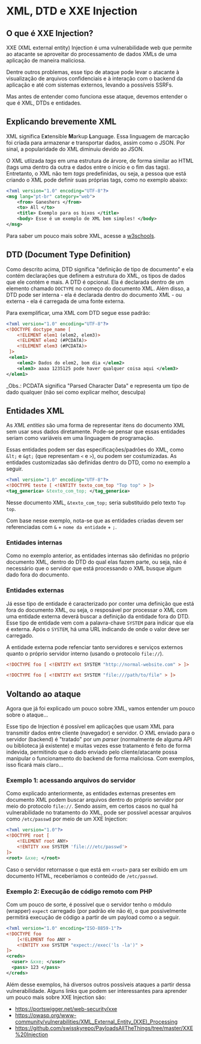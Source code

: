 # XML, DTD e XXE Injection

## O que é XXE Injection?

XXE (XML external entity) Injection é uma vulnerabilidade web que permite ao atacante se aproveitar do processamento de dados XMLs de uma aplicação de maneira maliciosa.

Dentre outros problemas, esse tipo de ataque pode levar o atacante à visualização de arquivos confidenciais e à interação com o backend da aplicação e até com sistemas externos, levando a possíveis SSRFs.

Mas antes de entender como funciona esse ataque, devemos entender o que é XML, DTDs e entidades.

## Explicando brevemente XML
XML significa E**x**tensible **M**arkup **L**anguage. Essa linguagem de marcação foi criada para armazenar e transportar dados, assim como o JSON. Por sinal, a popularidade do XML diminuiu devido ao JSON.

O XML utlizada _tags_ em uma estrutura de árvore, de forma similar ao HTML (tags uma dentro da outra e dados entre o ínicio e o fim das tags). Entretanto, o XML não tem _tags_ predefinidas, ou seja, a pessoa que está criando o XML pode definir suas próprias tags, como no exemplo abaixo:

``` XML
<?xml version="1.0" encoding="UTF-8"?>
<msg lang="pt-br" category="web">
    <from> Ganeshers </from>
    <to> All </to>
    <title> Exemplo para os bixos </title>
    <body> Esse é um exemplo de XML bem simples! </body>
</msg>
```

Para saber um pouco mais sobre XML, acesse a [w3schools](https://www.w3schools.com/xml/).

## DTD (Document Type Definition)
Como descrito acima, DTD significa "definição de tipo de documento" e ela contém declarações que definem a estrutura do XML, os tipos de dados que ele contém e mais. A DTD é opcional. Ela é declarada dentro de um elemento chamado `DOCTYPE` no começo do documento XML. Além disso, a DTD pode ser interna - ela é declarada dentro do documento XML - ou externa - ela é carregada de uma fonte externa.

Para exemplificar, uma XML com DTD segue esse padrão:
``` XML
<?xml version="1.0" encoding="UTF-8"?>
<!DOCTYPE doctype_name [ 
    <!ELEMENT elem1 (elem2, elem3)>
    <!ELEMENT elem2 (#PCDATA)>
    <!ELEMENT elem3 (#PCDATA)>
 ]>
 <elem1>
    <elem2> Dados do elem2, bom dia </elem2>
    <elem3> aaaa 1235125 pode haver qualquer coisa aqui </elem3>
</elem1>
```
_Obs.: PCDATA significa "Parsed Character Data" e representa um tipo de dado qualquer (não sei como explicar melhor, desculpa)

## Entidades XML
As _XML entities_ são uma forma de representar itens do documento XML sem usar seus dados diretamente. Pode-se pensar que essas entidades seriam como variáveis em uma linguagem de programação.

Essas entidades podem ser das especificações/padrões do XML, como  `&lt;` e `&gt;` (que representam `<` e `>`), ou podem ser costumizadas. As entidades customizadas são definidas dentro do DTD, como no exemplo a seguir.
``` XML
<?xml version="1.0" encoding="UTF-8"?>
<!DOCTYPE teste [ <!ENTITY texto_com_top "Top top" > ]>
<tag_generica> &texto_com_top; </tag_generica>
```
Nesse documento XML, `&texto_com_top;` seria substituido pelo texto `Top top`.

Com base nesse exemplo, nota-se que as entidades criadas devem ser referenciadas com `&` + `nome da entidade` + `;`. 

### Entidades internas
Como no exemplo anterior, as entidades internas são definidas no próprio documento XML, dentro do DTD do qual elas fazem parte, ou seja, não é necessário que o servidor que está processando o XML busque algum dado fora do documento.

### Entidades externas
Já esse tipo de entidade é caracterizado por conter uma definição que está fora do documento XML, ou seja, o resposável por processar o XML com uma entidade externa deverá buscar a definição da entidade fora do DTD. Esse tipo de entidade vem com a palavra-chave `SYSTEM` para indicar que ela é externa. Após o `SYSTEM`, há uma URL indicando de onde o valor deve ser carregado.

A entidade externa pode refenciar tanto servidores e serviços externos quanto o próprio servidor interno (usando o protocolo `file://`).
``` XML
<!DOCTYPE foo [ <!ENTITY ext SYSTEM "http://normal-website.com" > ]>

<!DOCTYPE foo [ <!ENTITY ext SYSTEM "file:///path/to/file" > ]>
```

## Voltando ao ataque
Agora que já foi explicado um pouco sobre XML, vamos entender um pouco sobre o ataque...

Esse tipo de Injection é possível em aplicações que usam XML para transmitir dados entre cliente (navegador) e servidor. O XML enviado para o servidor (backend) é "tratado" por um _parser_ (normalmente de alguma API ou biblioteca já existente) e muitas vezes esse tratamento é feito de forma indevida, permitindo que o dado enviado pelo cliente/atacante possa manipular o funcionamento do backend de forma maliciosa. Com exemplos, isso ficará mais claro...

### Exemplo 1: acessando arquivos do servidor
Como explicado anteriormente, as entidades externas presentes em documento XML podem buscar arquivos dentro do próprio servidor por meio do protocolo `file://`. Sendo assim, em certos casos no qual há vulnerabilidade no tratamento do XML, pode ser possível acessar arquivos como `/etc/passwd` por meio de um XXE Injection:
``` XML
<?xml version="1.0"?>
<!DOCTYPE root [
    <!ELEMENT root ANY>
    <!ENTITY xxe SYSTEM 'file:///etc/passwd'>
]>
<root> &xxe; </root>
```

Caso o servidor retornasse o que está em `<root>` para ser exibido em um documento HTML, receberíamos o conteúdo de `/etc/passwd`.

### Exemplo 2: Execução de código remoto com PHP
Com um pouco de sorte, é possível que o servidor tenho o módulo (wrapper) `expect` carregado (por padrão ele não é), o que possivelmente permitirá execução de código a partir de um payload como o a seguir.
``` XML
<?xml version="1.0" encoding="ISO-8859-1"?>
<!DOCTYPE foo
    [<!ELEMENT foo ANY >
    <!ENTITY xxe SYSTEM "expect://exec('ls -la')" >
]>
<creds>
  <user> &xxe; </user>
  <pass> 123 </pass>
</creds>
```

Além desse exemplos, há diversos outros possíveis ataques a partir dessa vulnerabilidade. Alguns links que podem ser interessantes para aprender um pouco mais sobre XXE Injection são:
- https://portswigger.net/web-security/xxe
- https://owasp.org/www-community/vulnerabilities/XML_External_Entity_(XXE)_Processing
- https://github.com/swisskyrepo/PayloadsAllTheThings/tree/master/XXE%20Injection